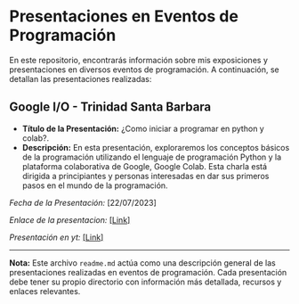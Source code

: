 # Presentaciones en Eventos de Programación

En este repositorio, encontrarás información sobre mis exposiciones y presentaciones en diversos eventos de programación. A continuación, se detallan las presentaciones realizadas:

## Google I/O - Trinidad Santa Barbara

- **Título de la Presentación:** ¿Como iniciar a programar en python y colab?.
- **Descripción:**  En esta presentación, exploraremos los conceptos básicos de la programación utilizando el lenguaje de programación Python y la plataforma colaborativa de Google, Google Colab. Esta charla está dirigida a principiantes y personas interesadas en dar sus primeros pasos en el mundo de la programación.

*Fecha de la Presentación:* [22/07/2023]

*Enlace de la presentacion:* [[Link]](https://github.com/BrayanDH/eventos_y_charlas/blob/main/google_io_trinidad/presentacion.ipynb)

*Presentación en yt:* [[Link]](https://www.youtube.com/watch?v=6bRv1KZEy5g)

---

**Nota:** Este archivo `readme.md` actúa como una descripción general de las presentaciones realizadas en eventos de programación. Cada presentación debe tener su propio directorio con información más detallada, recursos y enlaces relevantes.
